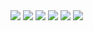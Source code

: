 <img src="images/ss/s1.png">
<img src="images/ss/s2.png">
<img src="images/ss/s3.png">
<img src="images/ss/s4.png">
<img src="images/ss/s5.png">
<img src="images/ss/s6.png">